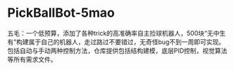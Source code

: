 # PickBallBot-5mao
五毛：一个低预算，添加了各种trick的高准确率自主捡球机器人，500块“无中生有”构建属于自己的机器人，走过路过不要错过，无奇怪bug不到一周即可实现。包括自动与手动两种控制方法，仓库提供包括结构建模，底层PID控制，视觉算法等所有需求文件。
